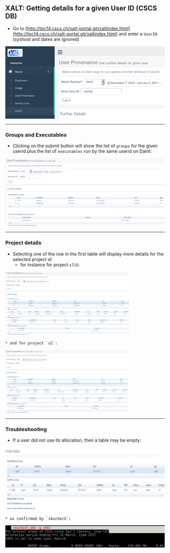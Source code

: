 ## XALT: Getting details for a given User ID (CSCS DB)

* Go to [http://tpc14.cscs.ch/xalt-portal.git/xaltindex.html](http://tpc14.cscs.ch/xalt-portal.git/xaltindex.html)
and enter a `UserID` (syshost and dates are ignored) 

<img src="img/xalt_cscs_startpage.png" alt="xalt_cscs_startpage" >

---
### Groups and Executables
* Clicking on the submit button will show the list of `groups` for the given userid
plus the list of `executables` run by the same userid on Daint:

<img src="img/xalt_cscs_listgid_listexes.png" alt="xalt_cscs_listgid_listexes" >

---
### Project details
* Selecting one of the row in the first table will display more details for the
selected project id
    * for instance for project `s715`:
<img src="img/xalt_cscs_pi+usage_gids715.png" alt="gids715" height="200px" >

    * and for project `u1`:
<img src="img/xalt_cscs_pi+usage_gidu1.png" alt="gidu1" height="200px" >

---
### Troubleshooting
* If a user did not use its allocation, then a table may be empty:
<img src="img/xalt_cscs_pi+usage_gids663.png" alt="gids663" height="200px" >

    * as confirmed by `sbucheck`:
<img src="img/xalt_cscs_pi+usage_gids663_zero.png" alt="gids663_zero" >

